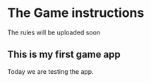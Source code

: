 # The Game instructions

The rules will be uploaded soon

## This is my first game app

Today we are testing the app.
